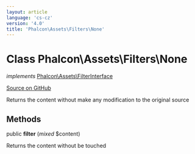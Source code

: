 ```yaml
---
layout: article
language: 'cs-cz'
version: '4.0'
title: 'Phalcon\Assets\Filters\None'
---
```

# Class **Phalcon\Assets\Filters\None**

*implements* [Phalcon\Assets\FilterInterface](Phalcon_Assets_FilterInterface)

<a href="https://github.com/phalcon/cphalcon/tree/v4.0.0/phalcon/assets/filters/none.zep" class="btn btn-default btn-sm">Source on GitHub</a>

Returns the content without make any modification to the original source

## Methods

public **filter** (*mixed* $content)

Returns the content without be touched